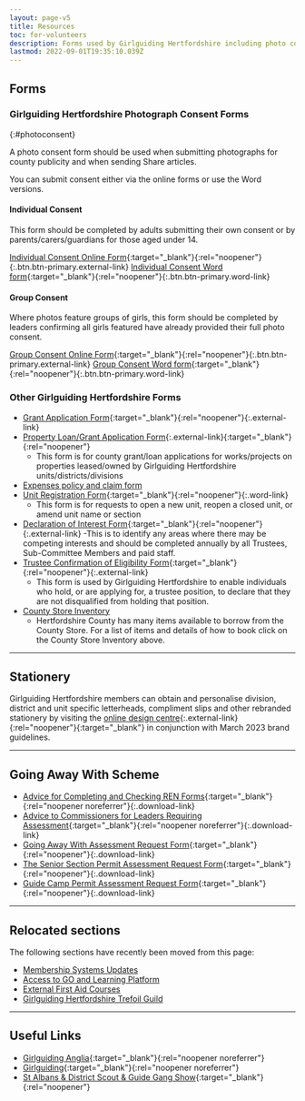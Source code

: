 ```yaml
---
layout: page-v5
title: Resources
toc: for-volunteers
description: Forms used by Girlguiding Hertfordshire including photo consent
lastmod: 2022-09-01T19:35:10.039Z
---
```

## Forms

### Girlguiding Hertfordshire Photograph Consent Forms
{:#photoconsent}

A photo consent form should be used when submitting photographs for county publicity and when sending Share articles.  

You can submit consent either via the online forms or use the Word versions.

#### Individual Consent

This form should be completed by adults submitting their own consent or by parents/carers/guardians for those aged under 14.

[<span class="sr-only">Individual Consent </span>Online Form](https://forms.office.com/Pages/ResponsePage.aspx?id=3yob_CzTykeMNWNnWM6OwZf5T0i4octErRCYrHkhHVhUNEtGRkdCNTAzSDlJV1ZJNTZLUU9ES1EwQy4u){:target="_blank"}{:rel="noopener"}{:.btn.btn-primary.external-link} [<span class="sr-only">Individual Consent </span>Word form](/assets/docs/2023/individual-photo-permission-form.docx){:target="_blank"}{:rel="noopener"}{:.btn.btn-primary.word-link}

#### Group Consent

Where photos feature groups of girls, this form should be completed by leaders confirming all girls featured have already provided their full photo consent.

[<span class="sr-only">Group Consent </span>Online Form](https://forms.office.com/Pages/ResponsePage.aspx?id=3yob_CzTykeMNWNnWM6OwZf5T0i4octErRCYrHkhHVhUQU5SMVhVSURFVko3UjlFQ1ZSV0dQQUFRRy4u){:target="_blank"}{:rel="noopener"}{:.btn.btn-primary.external-link} [<span class="sr-only">Group Consent </span>Word form](/assets/docs/2023/group-photo-permission-form.docx){:target="_blank"}{:rel="noopener"}{:.btn.btn-primary.word-link}

### Other Girlguiding Hertfordshire Forms

- [Grant Application Form](https://forms.office.com/Pages/ResponsePage.aspx?id=3yob_CzTykeMNWNnWM6OwRrqs7bdo19CnIwI_9Lov51UMEs3SDFBNk1XVUE1NERQTEVQT0lES1VVVy4u){:target="_blank"}{:rel="noopener"}{:.external-link}
- [Property Loan/Grant Application Form](https://forms.office.com/Pages/ResponsePage.aspx?id=3yob_CzTykeMNWNnWM6OwYCE4GYtXJ9Ogtjv7oAM_iJUNElSTjJIRFA3SE1KSFJVVzUwUElMRlRHTy4u){:.external-link}{:target="_blank"}{:rel="noopener"}
  - This form is for county grant/loan applications for works/projects on properties leased/owned by Girlguiding Hertfordshire units/districts/divisions
- [Expenses policy and claim form](/about-us/resources/expenses/)
- [Unit Registration Form](/assets/docs/2023/unit-registration-form-march-2023.docx){:target="_blank"}{:rel="noopener"}{:.word-link}
  - This form is for requests to open a new unit, reopen a closed unit, or amend unit name or section
- [Declaration of Interest Form](https://forms.office.com/Pages/ResponsePage.aspx?id=3yob_CzTykeMNWNnWM6OwYCE4GYtXJ9Ogtjv7oAM_iJUM0xHWVBTV1A0WkIzMzRDRzQ5VjNISUgxRy4u){:target="_blank"}{:rel="noopener"}{:.external-link}
  -This is to identify any areas where there may be competing interests and should be completed annually by all Trustees, Sub-Committee Members and paid staff.
- [Trustee Confirmation of Eligibility Form](https://forms.office.com/Pages/ResponsePage.aspx?id=3yob_CzTykeMNWNnWM6OwYCE4GYtXJ9Ogtjv7oAM_iJUNzBCSEQyM0Y0NEs2WkpLN0M2M08yUkpZRS4u){:target="_blank"}{:rel="noopener"}{:.external-link}
  - This form is used by Girlguiding Hertfordshire to enable individuals who hold, or are applying for, a trustee position, to declare that they are not disqualified from holding that position.
- [County Store Inventory](/assets/docs/2023/cottered-county-store-inventory.pdf)
  - Hertfordshire County has many items available to borrow from the County Store. For a list of items and details of how to book click on the County Store Inventory above.

___

## Stationery

Girlguiding Hertfordshire members can obtain and personalise division, district and unit specific letterheads, compliment slips and other rebranded stationery by visiting the [online design centre](https://girlguiding.rightmarket.com/){:.external-link}{:rel="noopener"}{:target="_blank"} in conjunction with March 2023 brand guidelines.

___

## Going Away With Scheme

- [Advice for Completing and Checking REN Forms](/wp-content/uploads/2016/03/AdviceforCompletingandCheckingRENForms.pdf){:target="_blank"}{:rel="noopener noreferrer"}{:.download-link}
- [Advice to Commissioners for Leaders Requiring Assessment](/wp-content/uploads/2016/03/CommissionersAdvicetoLeaders.pdf){:target="_blank"}{:rel="noopener noreferrer"}{:.download-link}
- [Going Away With Assessment Request Form](/wp-content/uploads/2016/03/Going-Away-With-Assessment-Request-Form.pdf){:target="_blank"}{:rel="noopener"}{:.download-link}
- [The Senior Section Permit Assessment Request Form](/wp-content/uploads/2017/05/The-Senior-Section-Permit-Assessment-Request-Form.pdf){:target="_blank"}{:rel="noopener"}{:.download-link}
- [Guide Camp Permit Assessment Request Form](/wp-content/uploads/2017/05/Guide-Camp-Permit-Assessment-Request-Form.pdf){:target="_blank"}{:rel="noopener"}{:.download-link}

___

## Relocated sections

The following sections have recently been moved from this page:

- [Membership Systems Updates](/membership-system-updates/)
- [Access to GO and Learning Platform](/go/)
- [External First Aid Courses](/news/external-first-aid-courses/)
- [Girlguiding Hertfordshire Trefoil Guild](/what-we-do/trefoil/)

___

## Useful Links

- [Girlguiding Anglia](https://www.girlguiding-anglia.org.uk/){:target="_blank"}{:rel="noopener noreferrer"}
- [Girlguiding](https://www.girlguiding.org.uk/){:target="_blank"}{:rel="noopener noreferrer"}
- [St Albans &amp; District Scout &amp; Guide Gang Show](https://www.stalbansgangshow.com){:target="_blank"}{:rel="noopener"}
